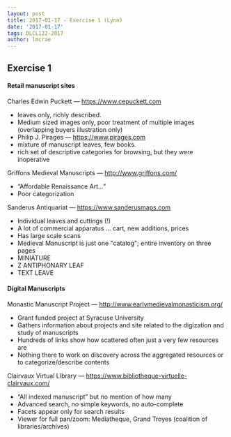 ```yaml
---
layout: post
title: 2017-01-17 - Exercise 1 (Lynn)
date: '2017-01-17'
tags: DLCL122-2017
author: lmcrae
---
```


## Exercise 1

#### Retail manuscript sites

Charles Edwin Puckett — https://www.cepuckett.com
* leaves only, richly described.
* Medium sized images only, poor treatment of multiple images (overlapping buyers illustration only)
* Philip J. Pirages — https://www.pirages.com
* mixture of manuscript leaves, few books. 
* rich set of descriptive categories for browsing, but they were inoperative

Griffons Medieval Manuscripts — http://www.griffons.com/
* “Affordable Renaissance Art…”
* Poor categorization

Sanderus Antiquariat — https://www.sanderusmaps.com
* Individual leaves and cuttings (!)
* A lot of commercial apparatus ... cart, new additions, prices
* Has large scale scans
* Medieval Manuscript is just one "catalog"; entire inventory on three pages
 * MINIATURE
 * Z ANTIPHONARY LEAF
 * TEXT LEAVE

#### Digital Manuscripts

Monastic Manuscript Project — http://www.earlymedievalmonasticism.org/
* Grant funded project at Syracuse University
* Gathers information about projects and site related to the digization and study of manuscripts
* Hundreds of links show how scattered often just a very few resources are
* Nothing there to work on discovery across the aggregated resources or to categorize/describe contents

Clairvaux Virtual LIbrary — https://www.bibliotheque-virtuelle-clairvaux.com/
* “All indexed manuscript” but no mention of how many
* Advanced search, no simple keywords, no auto-complete
* Facets appear only for search results
* Viewer for full pan/zoom: Mediatheque, Grand Troyes (coalition of libraries/archives)
